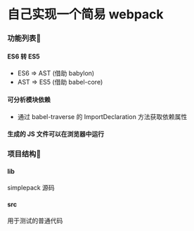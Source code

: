 # 自己实现一个简易 webpack

### 功能列表🐂

#### ES6 转 ES5
* ES6 => AST (借助 babylon)
* AST => ES5 (借助 babel-core)

#### 可分析模块依赖
* 通过 babel-traverse 的 ImportDeclaration 方法获取依赖属性

#### 生成的 JS 文件可以在浏览器中运行



### 项目结构🐘

#### lib
simplepack 源码

#### src
用于测试的普通代码